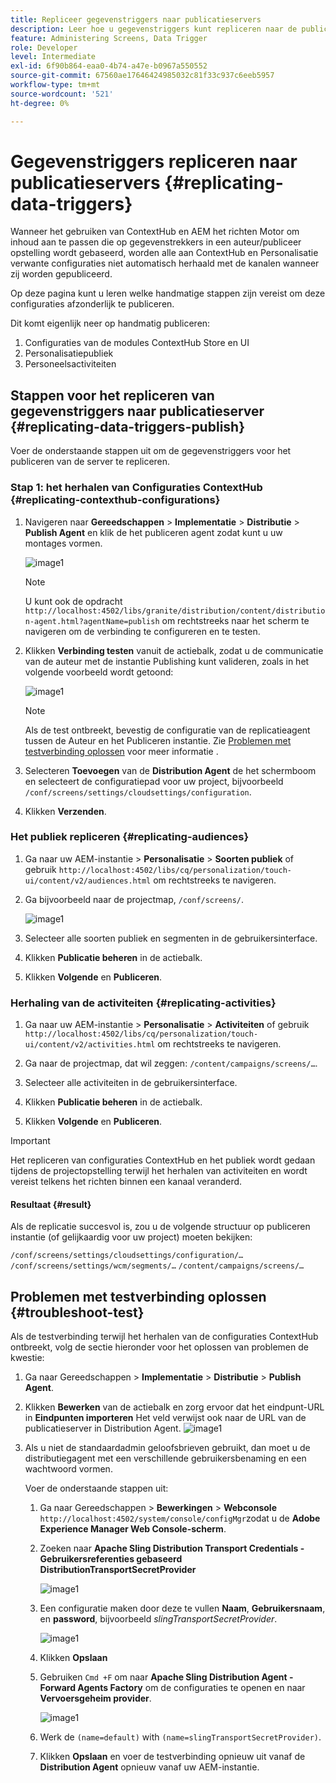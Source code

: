 ```yaml
---
title: Repliceer gegevenstriggers naar publicatieservers
description: Leer hoe u gegevenstriggers kunt repliceren naar de publicatieserver voor AEM Screens.
feature: Administering Screens, Data Trigger
role: Developer
level: Intermediate
exl-id: 6f90b864-eaa0-4b74-a47e-b0967a550552
source-git-commit: 67560ae17646424985032c81f33c937c6eeb5957
workflow-type: tm+mt
source-wordcount: '521'
ht-degree: 0%

---
```


# Gegevenstriggers repliceren naar publicatieservers {#replicating-data-triggers}

Wanneer het gebruiken van ContextHub en AEM het richten Motor om inhoud aan te passen die op gegevenstrekkers in een auteur/publiceer opstelling wordt gebaseerd, worden alle aan ContextHub en Personalisatie verwante configuraties niet automatisch herhaald met de kanalen wanneer zij worden gepubliceerd.

Op deze pagina kunt u leren welke handmatige stappen zijn vereist om deze configuraties afzonderlijk te publiceren.

Dit komt eigenlijk neer op handmatig publiceren:

1. Configuraties van de modules ContextHub Store en UI
1. Personalisatiepubliek
1. Personeelsactiviteiten

## Stappen voor het repliceren van gegevenstriggers naar publicatieserver {#replicating-data-triggers-publish}

Voer de onderstaande stappen uit om de gegevenstriggers voor het publiceren van de server te repliceren.

### Stap 1: het herhalen van Configuraties ContextHub {#replicating-contexthub-configurations}

1. Navigeren naar **Gereedschappen** > **Implementatie** > **Distributie** > **Publish Agent** en klik de het publiceren agent zodat kunt u uw montages vormen.

   ![image1](/help/user-guide/assets/replicating-triggers/replicating-triggers1.png)

   >[!NOTE]
   >
   >U kunt ook de opdracht `http://localhost:4502/libs/granite/distribution/content/distribution-agent.html?agentName=publish` om rechtstreeks naar het scherm te navigeren om de verbinding te configureren en te testen.

1. Klikken **Verbinding testen** vanuit de actiebalk, zodat u de communicatie van de auteur met de instantie Publishing kunt valideren, zoals in het volgende voorbeeld wordt getoond:

   ![image1](/help/user-guide/assets/replicating-triggers/replicating-triggers2.png)

   >[!NOTE]
   >
   >Als de test ontbreekt, bevestig de configuratie van de replicatieagent tussen de Auteur en het Publiceren instantie. Zie [Problemen met testverbinding oplossen](/help/user-guide/replicating-data-triggers.md#troubleshoot-test) voor meer informatie .

1. Selecteren **Toevoegen** van de **Distribution Agent** de het schermboom en selecteert de configuratiepad voor uw project, bijvoorbeeld `/conf/screens/settings/cloudsettings/configuration`.

1. Klikken **Verzenden**.

### Het publiek repliceren {#replicating-audiences}

1. Ga naar uw AEM-instantie > **Personalisatie** > **Soorten publiek** of gebruik `http://localhost:4502/libs/cq/personalization/touch-ui/content/v2/audiences.html` om rechtstreeks te navigeren.

1. Ga bijvoorbeeld naar de projectmap, `/conf/screens/`.

   ![image1](/help/user-guide/assets/replicating-triggers/replicating-triggers10.png)

1. Selecteer alle soorten publiek en segmenten in de gebruikersinterface.

1. Klikken **Publicatie beheren** in de actiebalk.

1. Klikken **Volgende** en **Publiceren**.

### Herhaling van de activiteiten  {#replicating-activities}

1. Ga naar uw AEM-instantie > **Personalisatie** > **Activiteiten** of gebruik `http://localhost:4502/libs/cq/personalization/touch-ui/content/v2/activities.html` om rechtstreeks te navigeren.

1. Ga naar de projectmap, dat wil zeggen: `/content/campaigns/screens/…`.

1. Selecteer alle activiteiten in de gebruikersinterface.

1. Klikken **Publicatie beheren** in de actiebalk.

1. Klikken **Volgende** en **Publiceren**.

>[!IMPORTANT]
>
>Het repliceren van configuraties ContextHub en het publiek wordt gedaan tijdens de projectopstelling terwijl het herhalen van activiteiten en wordt vereist telkens het richten binnen een kanaal veranderd.

#### Resultaat {#result}

Als de replicatie succesvol is, zou u de volgende structuur op publiceren instantie (of gelijkaardig voor uw project) moeten bekijken:

`/conf/screens/settings/cloudsettings/configuration/…`
`/conf/screens/settings/wcm/segments/…`
`/content/campaigns/screens/…`

## Problemen met testverbinding oplossen {#troubleshoot-test}

Als de testverbinding terwijl het herhalen van de configuraties ContextHub ontbreekt, volg de sectie hieronder voor het oplossen van problemen de kwestie:

1. Ga naar Gereedschappen > **Implementatie** > **Distributie** > **Publish Agent**.

1. Klikken **Bewerken** van de actiebalk en zorg ervoor dat het eindpunt-URL in **Eindpunten importeren** Het veld verwijst ook naar de URL van de publicatieserver in Distribution Agent.
   ![image1](/help/user-guide/assets/replicating-triggers/replicating-triggers9.png)

1. Als u niet de standaardadmin geloofsbrieven gebruikt, dan moet u de distributiegagent met een verschillende gebruikersbenaming en een wachtwoord vormen.

   Voer de onderstaande stappen uit:

   1. Ga naar Gereedschappen > **Bewerkingen** > **Webconsole** `http://localhost:4502/system/console/configMgr`zodat u de **Adobe Experience Manager Web Console-scherm**.
   1. Zoeken naar **Apache Sling Distribution Transport Credentials - Gebruikersreferenties gebaseerd DistributionTransportSecretProvider**

      ![image1](/help/user-guide/assets/replicating-triggers/replicating-triggers6.png)

   1. Een configuratie maken door deze te vullen **Naam**, **Gebruikersnaam**, en **password**, bijvoorbeeld *slingTransportSecretProvider*.

      ![image1](/help/user-guide/assets/replicating-triggers/replicating-triggers7.png)

   1. Klikken **Opslaan**
   1. Gebruiken `Cmd +F` om naar **Apache Sling Distribution Agent - Forward Agents Factory** om de configuraties te openen en naar **Vervoersgeheim provider**.

      ![image1](/help/user-guide/assets/replicating-triggers/replicating-triggers8.png)

   1. Werk de `(name=default)` with `(name=slingTransportSecretProvider)`.
   1. Klikken **Opslaan** en voer de testverbinding opnieuw uit vanaf de **Distribution Agent** opnieuw vanaf uw AEM-instantie.
